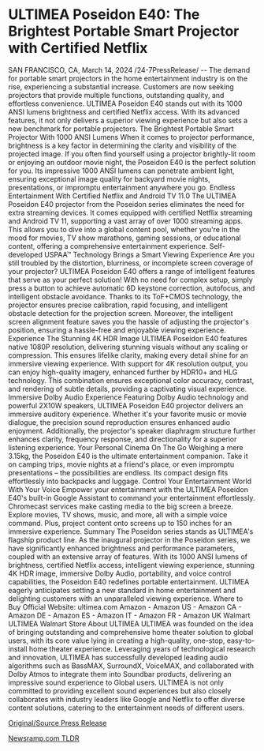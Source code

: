 # ULTIMEA Poseidon E40: The Brightest Portable Smart Projector with Certified Netflix

SAN FRANCISCO, CA, March 14, 2024 /24-7PressRelease/ -- The demand for portable smart projectors in the home entertainment industry is on the rise, experiencing a substantial increase. Customers are now seeking projectors that provide multiple functions, outstanding quality, and effortless convenience. ULTIMEA Poseidon E40 stands out with its 1000 ANSI lumens brightness and certified Netflix access. With its advanced features, it not only delivers a superior viewing experience but also sets a new benchmark for portable projectors.  The Brightest Portable Smart Projector With 1000 ANSI Lumens When it comes to projector performance, brightness is a key factor in determining the clarity and visibility of the projected image. If you often find yourself using a projector brightly-lit room or enjoying an outdoor movie night, the Poseidon E40 is the perfect solution for you. Its impressive 1000 ANSI lumens can penetrate ambient light, ensuring exceptional image quality for backyard movie nights, presentations, or impromptu entertainment anywhere you go.  Endless Entertainment With Certified Netflix and Android TV 11.0 The ULTIMEA Poseidon E40 projector from the Poseidon series eliminates the need for extra streaming devices. It comes equipped with certified Netflix streaming and Android TV 11, supporting a vast array of over 1000 streaming apps. This allows you to dive into a global content pool, whether you're in the mood for movies, TV show marathons, gaming sessions, or educational content, offering a comprehensive entertainment experience.  Self-developed USPAA™ Technology Brings a Smart Viewing Experience Are you still troubled by the distortion, blurriness, or incomplete screen coverage of your projector? ULTIMEA Poseidon E40 offers a range of intelligent features that serve as your perfect solution! With no need for complex setup, simply press a button to achieve automatic 6D keystone correction, autofocus, and intelligent obstacle avoidance. Thanks to its ToF+CMOS technology, the projector ensures precise calibration, rapid focusing, and intelligent obstacle detection for the projection screen. Moreover, the intelligent screen alignment feature saves you the hassle of adjusting the projector's position, ensuring a hassle-free and enjoyable viewing experience.  Experience The Stunning 4K HDR Image ULTIMEA Poseidon E40 features native 1080P resolution, delivering stunning visuals without any scaling or compression. This ensures lifelike clarity, making every detail shine for an immersive viewing experience. With support for 4K resolution output, you can enjoy high-quality imagery, enhanced further by HDR10+ and HLG technology. This combination ensures exceptional color accuracy, contrast, and rendering of subtle details, providing a captivating visual experience.  Immersive Dolby Audio Experience Featuring Dolby Audio technology and powerful 2X10W speakers, ULTIMEA Poseidon E40 projector delivers an immersive auditory experience. Whether it's your favorite music or movie dialogue, the precision sound reproduction ensures enhanced audio enjoyment. Additionally, the projector's speaker diaphragm structure further enhances clarity, frequency response, and directionality for a superior listening experience.  Your Personal Cinema On The Go Weighing a mere 3.15kg, the Poseidon E40 is the ultimate entertainment companion. Take it on camping trips, movie nights at a friend's place, or even impromptu presentations – the possibilities are endless. Its compact design fits effortlessly into backpacks and luggage.  Control Your Entertainment World With Your Voice Empower your entertainment with the ULTIMEA Poseidon E40's built-in Google Assistant to command your entertainment effortlessly. Chromecast services make casting media to the big screen a breeze. Explore movies, TV shows, music, and more, all with a simple voice command. Plus, project content onto screens up to 150 inches for an immersive experience.  Summary The Poseidon series stands as ULTIMEA's flagship product line. As the inaugural projector in the Poseidon series, we have significantly enhanced brightness and performance parameters, coupled with an extensive array of features. With its 1000 ANSI lumens of brightness, certified Netflix access, intelligent viewing experience, stunning 4K HDR image, immersive Dolby Audio, portability, and voice control capabilities, the Poseidon E40 redefines portable entertainment. ULTIMEA eagerly anticipates setting a new standard in home entertainment and delighting customers with an unparalleled viewing experience.  Where to Buy Official Website: ultimea.com  Amazon - Amazon US - Amazon CA - Amazon DE - Amazon ES - Amazon IT - Amazon FR - Amazon UK  Walmart ULTIMEA Walmart Store  About ULTIMEA ULTIMEA was founded on the idea of bringing outstanding and comprehensive home theater solution to global users, with its core value lying in creating a high-quality, one-stop, easy-to-install home theater experience. Leveraging years of technological research and innovation, ULTIMEA has successfully developed leading audio algorithms such as BassMAX, SurroundX, VoiceMAX, and collaborated with Dolby Atmos to integrate them into Soundbar products, delivering an impressive sound experience to Global users. ULTIMEA is not only committed to providing excellent sound experiences but also closely collaborates with industry leaders like Google and Netflix to offer diverse content solutions, catering to the entertainment needs of different users. 

[Original/Source Press Release](https://www.24-7pressrelease.com/press-release/509227/ultimea-poseidon-e40-the-brightest-portable-smart-projector-with-certified-netflix) 

[Newsramp.com TLDR](https://newsramp.com/None) 